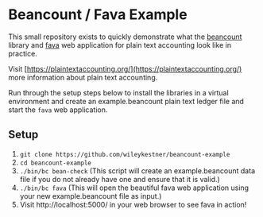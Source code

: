 # Beancount / Fava Example

This small repository exists to quickly demonstrate what the [beancount](https://github.com/beancount/beancount) library and [fava](https://github.com/beancount/fava) web application for plain text accounting look like in practice.

Visit [https://plaintextaccounting.org/](https://plaintextaccounting.org/) more information about plain text accounting.

Run through the setup steps below to install the libraries in a virtual environment and create an example.beancount plain text ledger file and start the `fava` web application.

## Setup

1. `git clone https://github.com/wileykestner/beancount-example`
2. `cd beancount-example`
3. `./bin/bc bean-check` (This script will create an example.beancount data file if you do not already have one and ensure that it is valid.)
4. `./bin/bc fava` (This will open the beautiful fava web application using your new example.beancount file as input.)
5. Visit http://localhost:5000/ in your web browser to see fava in action!
